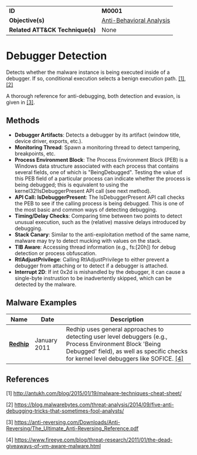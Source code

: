 |||
|---------|------------------------|
|**ID**|**M0001**|
|**Objective(s)**|[Anti-Behavioral Analysis](https://github.com/MAECProject/malware-behaviors/tree/master/anti-behavioral-analysis)|
|**Related ATT&CK Technique(s)**|None|


Debugger Detection
==================
Detects whether the malware instance is being executed inside of a debugger. If so, conditional execution selects a benign execution path. [[1]](#1), [[2]](#2)

A thorough reference for anti-debugging, both detection and evasion, is given in [[3]](#3).

Methods
-------
* **Debugger Artifacts**: Detects a debugger by its artifact (window title, device driver, exports, etc.).
* **Monitoring Thread**: Spawn a monitoring thread to detect tampering, breakpoints, etc.
* **Process Environment Block**: The Process Environment Block (PEB) is a Windows data structure associated with each process that contains several fields, one of which is "BeingDebugged". Testing the value of this PEB field of a particular process can indicate whether the process is being debugged; this is equivalent to using the kernel32!IsDebuggerPresent API call (see next method).
* **API Call: IsDebuggerPresent**: The IsDebuggerPresent API call checks the PEB to see if the calling process is being debugged. This is one of the most basic and common ways of detecting debugging.
* **Timing/Delay Checks**: Comparing time between two points to detect unusual execution, such as the (relative) massive delays introduced by debugging. 
* **Stack Canary**: Similar to the anti-exploitation method of the same name, malware may try to detect mucking with values on the stack.
* **TIB Aware**: Accessing thread information (e.g., fs:[20h]) for debug detection or process obfuscation.
* **RtlAdjustPrivilege**: Calling RtlAdjustPrivilege to either prevent a debugger from attaching or to detect if a debugger is attached.
* **Interrupt 2D**: If int 0x2d is mishandled by the debugger, it can cause a single-byte instrustion to be inadvertently skipped, which can be detected by the malware.

Malware Examples
----------------
|Name|Date|Description|
|-----------------------------|--------|-----------------------------|
|[**Redhip**](https://github.com/MAECProject/malware-behaviors/tree/master/xample-malware/redhip.md) | January 2011 |Redhip uses general approaches to detecting user level debuggers (e.g., Process Environment Block 'Being Debugged' field), as well as specific checks for kernel level debuggers like SOFICE. [[4]](#4)|

References
----------
<a name="1">[1]</a> http://antukh.com/blog/2015/01/19/malware-techniques-cheat-sheet/ 

<a name="2">[2]</a> https://blog.malwarebytes.com/threat-analysis/2014/09/five-anti-debugging-tricks-that-sometimes-fool-analysts/

<a name="3">[3]</a> https://anti-reversing.com/Downloads/Anti-Reversing/The_Ultimate_Anti-Reversing_Reference.pdf

<a name="4">[4]</a> https://www.fireeye.com/blog/threat-research/2011/01/the-dead-giveaways-of-vm-aware-malware.html 
 
